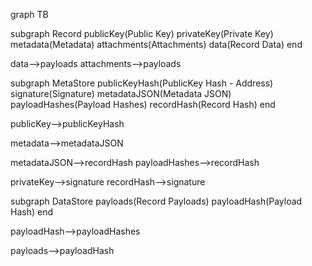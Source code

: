 graph TB

subgraph Record
  publicKey(Public Key)
  privateKey(Private Key)
  metadata(Metadata)
  attachments(Attachments)
  data(Record Data)
end

data-->payloads
attachments-->payloads

subgraph MetaStore
  publicKeyHash(PublicKey Hash - Address)
  signature(Signature)
  metadataJSON(Metadata JSON)
  payloadHashes(Payload Hashes)
  recordHash(Record Hash)
end

publicKey-->publicKeyHash

metadata-->metadataJSON

metadataJSON-->recordHash
payloadHashes-->recordHash

privateKey-->signature
recordHash-->signature

subgraph DataStore
  payloads(Record Payloads)
  payloadHash(Payload Hash)
end

payloadHash-->payloadHashes

payloads-->payloadHash
